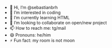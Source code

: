 - 👋 Hi, I’m @sebastianbrh
- 👀 I’m interested in coding
- 🌱 I’m currently learning HTML
- 💞️ I’m looking to collaborate on open/new project
- 📫 How to reach me: tg/mail
- 😄 Pronouns: he/him
- ⚡ Fun fact: my room is not moon

<!---
sebastianbrh/sebastianbrh is a ✨ special ✨ repository because its `README.md` (this file) appears on your GitHub profile.
You can click the Preview link to take a look at your changes.
--->

